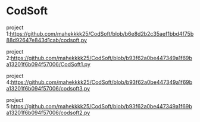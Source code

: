 # CodSoft
project 1:https://github.com/mahekkkk25/CodSoft/blob/b6e8d2b2c35aef1bbd4f75b88d92647e843d1cab/codsoft.py

project 2:https://github.com/mahekkkk25/CodSoft/blob/b93f62a0be447349a1f69ba13201f6b094f57006/CodSoft1.py

project 4:https://github.com/mahekkkk25/CodSoft/blob/b93f62a0be447349a1f69ba13201f6b094f57006/codsoft3.py

project 5:https://github.com/mahekkkk25/CodSoft/blob/b93f62a0be447349a1f69ba13201f6b094f57006/codsoft2.py
